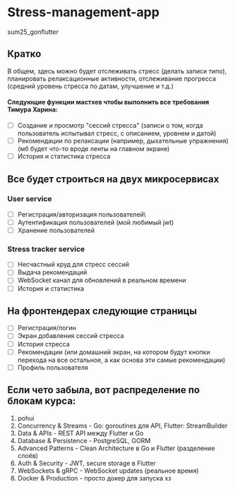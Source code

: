 # Stress-management-app
sum25_gonflutter

## Кратко
В общем, здесь можно будет отслеживать стресс (делать записи типо), планировать релаксационные активности, отслеживание прогресса (средний уровень стресса по датам, улучшение и т.д.)
#### Следующие функции мастхев чтобы выполнить все требования Тимура Харина:
- [ ] Создание и просмотр "сессий стресса" (записи о том, когда пользователь испытывал стресс, с описанием, уровнем и датой)
- [ ] Рекомендации по релаксации (например, дыхательные упражнения) (мб будет что-то вроде ленты на главном экране)
- [ ] История и статистика стресса

## Все будет строиться на двух микросервисах
### User service
- [ ] Регистрация/авторизация пользователей\
- [ ] Аутентификация пользователей (мой любимый jwt)
- [ ] Хранение пользователей

### Stress tracker service
- [ ] Несчастный круд для стресс сессий
- [ ] Выдача рекомендаций
- [ ] WebSocket канал для обновлений в реальном времени
- [ ] История и статистика

## На фронтендерах следующие страницы
- [ ] Регистрация/логин
- [ ] Экран добавления сессий стресса
- [ ] История стресса
- [ ] Рекомендации (или домашний экран, на котором будут кнопки перехода на все остальное, а как основа эти самые рекомендации)
- [ ] Профиль пользователя

## Если чето забыла, вот распределение по блокам курса:
1. pohui
2. Concurrency & Streams - Go: goroutines для API, Flutter: StreamBuilder
3. Data & APIs - REST API между Flutter и Go
4. Database & Persistence - PostgreSQL, GORM
5. Advanced Patterns - Clean Architecture в Go и Flutter (разделение слоёв)
6. Auth & Security - JWT, secure storage в Flutter
7. WebSockets & gRPC - WebSocket updates (реальное время)
8. Docker & Production - просто докер для запуска хз

   
